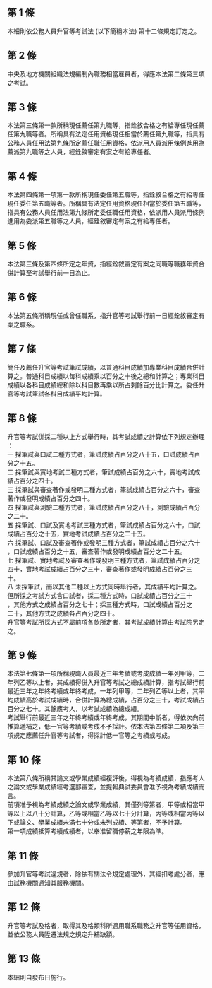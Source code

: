 第 1 條
-------
本細則依公務人員升官等考試法 (以下簡稱本法) 第十二條規定訂定之。

第 2 條
-------
中央及地方機關組織法規編制內職務相當雇員者，得應本法第二條第三項  
之考試。

第 3 條
-------
本法第三條第一款所稱現任薦任第九職等，指銓敘合格之有給專任現任薦  
任第九職等者。所稱具有法定任用資格現任相當於薦任第九職等，指具有  
公務人員任用法第九條所定薦任職任用資格，依派用人員派用條例進用為  
薦派第九職等之人員，經銓敘審定有案之有給專任者。

第 4 條
-------
本法第四條第一項第一款所稱現任委任第五職等，指銓敘合格之有給專任  
現任委任第五職等者。所稱具有法定任用資格現任相當於委任第五職等，  
指具有公務人員任用法第九條所定委任職任用資格，依派用人員派用條例  
進用為委派第五職等之人員，經銓敘審定有案之有給專任者。

第 5 條
-------
本法第三條及第四條所定之年資，指經銓敘審定有案之同職等職務年資合  
併計算至考試舉行前一日為止。

第 6 條
-------
本法第五條所稱現任或曾任職系，指升官等考試舉行前一日經銓敘審定有  
案之職系。

第 7 條
-------
簡任及薦任升官等考試筆試成績，以普通科目成績加專業科目成績合併計  
算之。普通科目成績以每科成績乘以百分之十後之總和計算之；專業科目  
成績以各科目成績總和除以科目數再乘以所占剩餘百分比計算之。委任升  
官等考試筆試各科目成績平均計算。

第 8 條
-------
升官等考試併採二種以上方式舉行時，其考試成績之計算依下列規定辦理  
：  
一  採筆試與口試二種方式者，筆試成績占百分之八十五，口試成績占百  
    分之十五。  
二  採筆試與實地考試二種方式者，筆試成績占百分之六十，實地考試成  
    績占百分之四十。  
三  採筆試與審查著作或發明二種方式者，筆試成績占百分之六十，審查  
    著作或發明成績占百分之四十。  
四  採筆試與測驗二種方式者，筆試成績占百分之八十，測驗成績占百分  
    之二十。  
五  採筆試、口試及實地考試三種方式者，筆試成績占百分之六十，口試  
    成績占百分之十五，實地考試成績占百分之二十五。  
六  採筆試、口試及審查著作或發明三種方式者，筆試成績占百分之六十  
    ，口試成績占百分之十五，審查著作或發明成績占百分之二十五。  
七  採筆試、實地考試及審查著作或發明三種方式者，筆試成績占百分之  
    四十，實地考試成績占百分之三十，審查著作或發明成績占百分之三  
    十。  
八  未採筆試，而以其他二種以上方式同時舉行者，其成績平均計算之。  
    但所採之考試方式含口試者，採二種方式時，口試成績占百分之三十  
    ，其他方式之成績占百分之七十；採三種方式時，口試成績占百分之  
    二十，其他方式之成績各占百分之四十。  
升官等考試所採方式不屬前項各款所定者，其考試成績計算由考試院另定  
之。

第 9 條
-------
本法第七條第一項所稱現職人員最近三年考績或考成成績一年列甲等，二  
年列乙等以上者，其成績得併入升官等考試之總成績計算，指考試舉行前  
最近三年之年終考績或年終考成，一年列甲等，二年列乙等以上者，其平  
均成績高於考試成績時，合併計算為總成績，占百分之三十，考試成績占  
百分之七十。其餘應考人，以考試成績為總成績。                      
考試舉行前最近三年之年終考績或年終考成，其期間中斷者，得依次向前  
推算遞補之，低一官等考績或考成不予採計。依本法第四條第二項及第三  
項規定應薦任升官等考試者，得採計低一官等之考績或考成。

第 10 條
--------
本法第八條所稱其論文或學業成績經複評後，得視為考績成績，指應考人  
之論文或學業成績經考選部審查，並提報典試委員會准予視為考績成績而  
言。  
前項准予視為考績成績之論文或學業成績，其僅列等第者，甲等或相當甲  
等以上以八十分計算，乙等或相當乙等以七十分計算，丙等或相當丙等以  
下或論文、學業成績未滿七十分或未列成績、等第者，不予計算。  
第一項成績抵算考績成績者，以奉准留職停薪之年限為準。

第 11 條
--------
參加升官等考試違規者，除依有關法令規定處理外，其經扣考處分者，應  
由試務機關通知其服務機關。

第 12 條
--------
升官等考試及格者，取得其及格類科所適用職系職務之升官等任用資格，  
並依公務人員陞遷法規之規定升補缺額。

第 13 條
--------
本細則自發布日施行。

